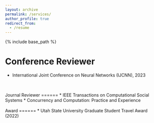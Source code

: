 ```yaml
---
layout: archive
permalink: /services/
author_profile: true
redirect_from:
  - /resume
---
```


{% include base_path %}

Conference Reviewer
======
* International Joint Conference on Neural Networks (IJCNN), 2023
<br/>
<br/>
Journal Reviewer
======
* IEEE Transactions on Computational Social Systems
* Concurrency and Computation: Practice and Experience
<br/>
<br/>
Award
======
* Utah State University Graduate Student Travel Award (2022)

